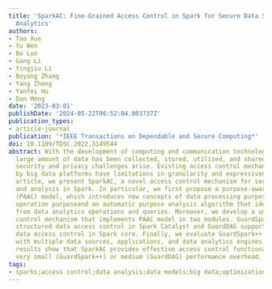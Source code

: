 ```yaml
---
title: 'SparkAC: Fine-Grained Access Control in Spark for Secure Data Sharing and
  Analytics'
authors:
- Tao Xue
- Yu Wen
- Bo Luo
- Gang Li
- Yingjiu Li
- Boyang Zhang
- Yang Zheng
- Yanfei Hu
- Dan Meng
date: '2023-03-01'
publishDate: '2024-05-22T06:52:04.803737Z'
publication_types:
- article-journal
publication: '*IEEE Transactions on Dependable and Secure Computing*'
doi: 10.1109/TDSC.2022.3149544
abstract: With the development of computing and communication technologies, an extremely
  large amount of data has been collected, stored, utilized, and shared, while new
  security and privacy challenges arise. Existing access control mechanisms provided
  by big data platforms have limitations in granularity and expressiveness. In this
  article, we present SparkAC, a novel access control mechanism for secure data sharing
  and analysis in Spark. In particular, we first propose a purpose-aware access control
  (PAAC) model, which introduces new concepts of data processing purpose and data
  operation purposeand an automatic purpose analysis algorithm that identifies purposes
  from data analytics operations and queries. Moreover, we develop a unified access
  control mechanism that implements PAAC model in two modules. GuardSpark++ supports
  structured data access control in Spark Catalyst and GuardDAG supports unstructured
  data access control in Spark core. Finally, we evaluate GuardSpark++ and GuardDAG
  with multiple data sources, applications, and data analytics engines. Experimental
  results show that SparkAC provides effective access control functionalities with
  very small (GuardSpark++) or medium (GuardDAG) performance overhead.
tags:
- sparks;access control;data analysis;data models;big data;optimization;hospitals
---
```

